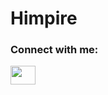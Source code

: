 # Himpire
<h3 align="left">Connect with me:</h3>
<p align="left">
<a href="https://www.linkedin.com/in/hamed-rezaei-87660a223/" target="blank"><img align="center" src="https://cdn.jsdelivr.net/npm/simple-icons@3.0.1/icons/linkedin.svg" alt="" height="30" width="40" /></a>
</p>
